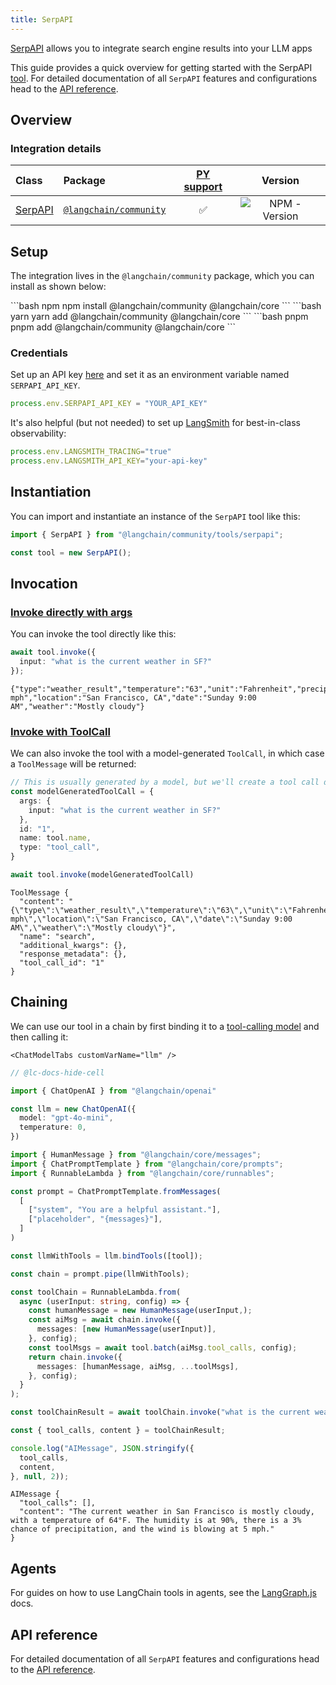 ```yaml
---
title: SerpAPI
---
```


[SerpAPI](https://serpapi.com/) allows you to integrate search engine results into your LLM apps

This guide provides a quick overview for getting started with the SerpAPI [tool](/oss/integrations/tools/). For detailed documentation of all `SerpAPI` features and configurations head to the [API reference](https://api.js.langchain.com/classes/_langchain_community.tools_serpapi.SerpAPI.html).

## Overview

### Integration details

| Class | Package | [PY support](https://python.langchain.com/docs/integrations/tools/serpapi/) | Version |
| :--- | :--- | :---: | :---: |
| [SerpAPI](https://api.js.langchain.com/classes/_langchain_community.tools_serpapi.SerpAPI.html) | [`@langchain/community`](https://www.npmjs.com/package/@langchain/community) | ✅ |  ![NPM - Version](https://img.shields.io/npm/v/@langchain/community?style=flat-square&label=%20&) |

## Setup

The integration lives in the `@langchain/community` package, which you can install as shown below:

<CodeGroup>
```bash npm
npm install @langchain/community @langchain/core
```
```bash yarn
yarn add @langchain/community @langchain/core
```
```bash pnpm
pnpm add @langchain/community @langchain/core
```
</CodeGroup>

### Credentials

Set up an API key [here](https://serpapi.com/) and set it as an environment variable named `SERPAPI_API_KEY`.

```typescript
process.env.SERPAPI_API_KEY = "YOUR_API_KEY"
```

It's also helpful (but not needed) to set up [LangSmith](https://smith.langchain.com/) for best-in-class observability:

```typescript
process.env.LANGSMITH_TRACING="true"
process.env.LANGSMITH_API_KEY="your-api-key"
```

## Instantiation

You can import and instantiate an instance of the `SerpAPI` tool like this:

```typescript
import { SerpAPI } from "@langchain/community/tools/serpapi";

const tool = new SerpAPI();
```

## Invocation

### [Invoke directly with args](/oss/concepts/#invoke-with-just-the-arguments)

You can invoke the tool directly like this:

```typescript
await tool.invoke({
  input: "what is the current weather in SF?"
});
```

```output
{"type":"weather_result","temperature":"63","unit":"Fahrenheit","precipitation":"3%","humidity":"91%","wind":"5 mph","location":"San Francisco, CA","date":"Sunday 9:00 AM","weather":"Mostly cloudy"}
```

### [Invoke with ToolCall](/oss/concepts/#invoke-with-toolcall)

We can also invoke the tool with a model-generated `ToolCall`, in which case a `ToolMessage` will be returned:

```typescript
// This is usually generated by a model, but we'll create a tool call directly for demo purposes.
const modelGeneratedToolCall = {
  args: {
    input: "what is the current weather in SF?"
  },
  id: "1",
  name: tool.name,
  type: "tool_call",
}

await tool.invoke(modelGeneratedToolCall)
```

```output
ToolMessage {
  "content": "{\"type\":\"weather_result\",\"temperature\":\"63\",\"unit\":\"Fahrenheit\",\"precipitation\":\"3%\",\"humidity\":\"91%\",\"wind\":\"5 mph\",\"location\":\"San Francisco, CA\",\"date\":\"Sunday 9:00 AM\",\"weather\":\"Mostly cloudy\"}",
  "name": "search",
  "additional_kwargs": {},
  "response_metadata": {},
  "tool_call_id": "1"
}
```

## Chaining

We can use our tool in a chain by first binding it to a [tool-calling model](/oss/how-to/tool_calling/) and then calling it:

```{=mdx}
<ChatModelTabs customVarName="llm" />
```

```typescript
// @lc-docs-hide-cell

import { ChatOpenAI } from "@langchain/openai"

const llm = new ChatOpenAI({
  model: "gpt-4o-mini",
  temperature: 0,
})
```

```typescript
import { HumanMessage } from "@langchain/core/messages";
import { ChatPromptTemplate } from "@langchain/core/prompts";
import { RunnableLambda } from "@langchain/core/runnables";

const prompt = ChatPromptTemplate.fromMessages(
  [
    ["system", "You are a helpful assistant."],
    ["placeholder", "{messages}"],
  ]
)

const llmWithTools = llm.bindTools([tool]);

const chain = prompt.pipe(llmWithTools);

const toolChain = RunnableLambda.from(
  async (userInput: string, config) => {
    const humanMessage = new HumanMessage(userInput,);
    const aiMsg = await chain.invoke({
      messages: [new HumanMessage(userInput)],
    }, config);
    const toolMsgs = await tool.batch(aiMsg.tool_calls, config);
    return chain.invoke({
      messages: [humanMessage, aiMsg, ...toolMsgs],
    }, config);
  }
);

const toolChainResult = await toolChain.invoke("what is the current weather in sf?");
```

```typescript
const { tool_calls, content } = toolChainResult;

console.log("AIMessage", JSON.stringify({
  tool_calls,
  content,
}, null, 2));
```

```output
AIMessage {
  "tool_calls": [],
  "content": "The current weather in San Francisco is mostly cloudy, with a temperature of 64°F. The humidity is at 90%, there is a 3% chance of precipitation, and the wind is blowing at 5 mph."
}
```

## Agents

For guides on how to use LangChain tools in agents, see the [LangGraph.js](https://langchain-ai.github.io/langgraphjs/) docs.

## API reference

For detailed documentation of all `SerpAPI` features and configurations head to the [API reference](https://api.js.langchain.com/classes/_langchain_community.tools_serpapi.SerpAPI.html).
